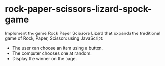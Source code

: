# rock-paper-scissors-lizard-spock-game

Implement the game Rock Paper Scissors Lizard that expands the traditional game of Rock, Paper, Scissors using JavaScript:
- The user can choose an item using a button.
- The computer chooses one at random.
- Display the winner on the page. 

